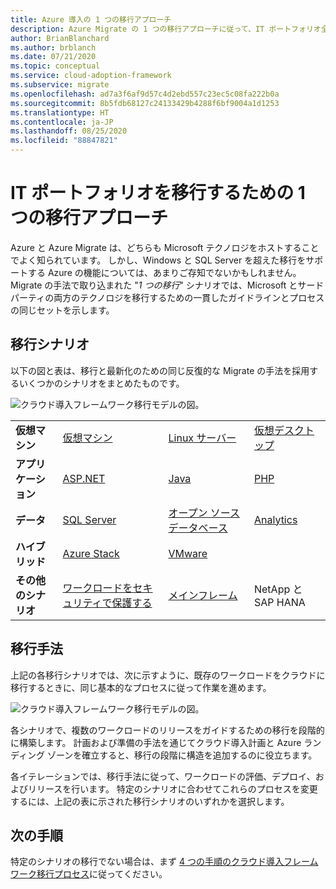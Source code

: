 ```yaml
---
title: Azure 導入の 1 つの移行アプローチ
description: Azure Migrate の 1 つの移行アプローチに従って、IT ポートフォリオ全体を移行し、最新化します。
author: BrianBlanchard
ms.author: brblanch
ms.date: 07/21/2020
ms.topic: conceptual
ms.service: cloud-adoption-framework
ms.subservice: migrate
ms.openlocfilehash: ad7a3f6af9d57c4d2ebd557c23ec5c08fa222b0a
ms.sourcegitcommit: 8b5fdb68127c24133429b4288f6bf9004a1d1253
ms.translationtype: HT
ms.contentlocale: ja-JP
ms.lasthandoff: 08/25/2020
ms.locfileid: "88847821"
---
```

<!-- docsTest:ignore "One Migration" -->
<!-- cSpell:ignore HANA -->

# <a name="the-one-migration-approach-to-migrating-the-it-portfolio"></a>IT ポートフォリオを移行するための 1 つの移行アプローチ

Azure と Azure Migrate は、どちらも Microsoft テクノロジをホストすることでよく知られています。 しかし、Windows と SQL Server を超えた移行をサポートする Azure の機能については、あまりご存知でないかもしれません。 Migrate の手法で取り込まれた "*1 つの移行*" シナリオでは、Microsoft とサードパーティの両方のテクノロジを移行するための一貫したガイドラインとプロセスの同じセットを示します。

## <a name="migration-scenarios"></a>移行シナリオ

以下の図と表は、移行と最新化のための同じ反復的な Migrate の手法を採用するいくつかのシナリオをまとめたものです。

![クラウド導入フレームワーク移行モデルの図。](../_images/migrate/one-migrate.png)

| | | | |
|---------|---------|---------|---------|
| **仮想マシン** | [仮想マシン](../migrate/azure-best-practices/contoso-migration-rehost-vm.md) | [Linux サーバー](../migrate/azure-best-practices/contoso-migration-rehost-linux-vm.md) | [仮想デスクトップ](./wvd/index.md) |
| **アプリケーション** | [ASP.NET](../migrate/azure-best-practices/contoso-migration-refactor-web-app-sql.md) | [Java](/azure/java/migration-overview?toc=/azure/cloud-adoption-framework/toc.json&bc=/azure/cloud-adoption-framework/_bread/toc.json) | [PHP](../migrate/azure-best-practices/contoso-migration-refactor-linux-app-service-mysql.md) |
| **データ** | [SQL Server](../migrate/azure-best-practices/contoso-migration-rehost-vm-sql-managed-instance.md) | [オープン ソース データベース](../migrate/azure-best-practices/sql-migration.md) | [Analytics](../migrate/azure-best-practices/analytics/analytics-solutions-overview.md) |
| **ハイブリッド** | [Azure Stack](./azure-stack/index.md) | [VMware](../migrate/azure-best-practices/vmware-host.md) | |
| **その他のシナリオ** | [ワークロードをセキュリティで保護する](../migrate/azure-best-practices/migrate-best-practices-security-management.md) | [メインフレーム](../infrastructure/mainframe-migration/index.md) | NetApp と SAP HANA |

## <a name="migration-methodology"></a>移行手法

上記の各移行シナリオでは、次に示すように、既存のワークロードをクラウドに移行するときに、同じ基本的なプロセスに従って作業を進めます。

![クラウド導入フレームワーク移行モデルの図。](../_images/migrate/methodology.png)

各シナリオで、複数のワークロードのリリースをガイドするための移行を段階的に構築します。 計画および準備の手法を通じてクラウド導入計画と Azure ランディング ゾーンを確立すると、移行の段階に構造を追加するのに役立ちます。

各イテレーションでは、移行手法に従って、ワークロードの評価、デプロイ、およびリリースを行います。 特定のシナリオに合わせてこれらのプロセスを変更するには、上記の表に示された移行シナリオのいずれかを選択します。

## <a name="next-steps"></a>次の手順

特定のシナリオの移行でない場合は、まず [4 つの手順のクラウド導入フレームワーク移行プロセス](../migrate/index.md)に従ってください。
